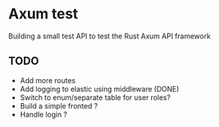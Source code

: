 # Axum test

Building a small test API to test the Rust Axum API framework

## TODO

- Add more routes
- Add logging to elastic using middleware (DONE)
- Switch to enum/separate table for user roles?
- Build a simple fronted ?
- Handle login ?
